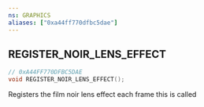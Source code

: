 ```yaml
---
ns: GRAPHICS
aliases: ["0xa44ff770dfbc5dae"]
---
```

## REGISTER_NOIR_LENS_EFFECT

```c
// 0xA44FF770DFBC5DAE
void REGISTER_NOIR_LENS_EFFECT();
```

Registers the film noir lens effect each frame this is called

